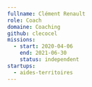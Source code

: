 ```yaml
---
fullname: Clément Renault
role: Coach
domaine: Coaching
github: clecocel
missions:
  - start: 2020-04-06
    end: 2021-06-30
    status: independent
startups:
  - aides-territoires
---
```

